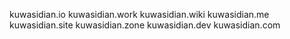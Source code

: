 kuwasidian.io
kuwasidian.work
kuwasidian.wiki
kuwasidian.me
kuwasidian.site
kuwasidian.zone
kuwasidian.dev
kuwasidian.com
